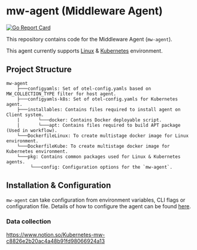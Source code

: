 # mw-agent (Middleware Agent)
[![Go Report Card](https://goreportcard.com/badge/github.com/middleware-labs/mw-agent)](https://goreportcard.com/report/github.com/middleware-labs/mw-agent)

This repository contains code for the Middleware Agent (`mw-agent`). 

This agent currently supports [Linux](cmd/host-agent/)  & [Kubernetes](cmd/kube-agent/) environment.

## Project Structure
```text
mw-agent
    ├───configyamls: Set of otel-config.yamls based on MW_COLLECTION_TYPE filter for host agent.
    ├───configyamls-k8s: Set of otel-config.yamls for Kubernetes agent.
    ├───installables: Contains files required to install agent on Client system.
    |       └───docker: Contains Docker deployable script.
    |       └───apt: Contains files required to build APT package (Used in workflow).
    └───DockerfileLinux: To create multistage docker image for Linux environment.
    └───DockerfileKube: To create multistage docker image for Kubernetes environment.
    └───pkg: Contains common packages used for Linux & Kubernetes agents.
         └───config: Configuration options for the `mw-agent`.
```

## Installation & Configuration

`mw-agent` can take configuration from environment variables, CLI flags or configuration file. Details of how to configure the agent can be found [here](docs).


### Data collection
https://www.notion.so/Kubernetes-mw-c8826e2b20ac4a48b91fd98066924a13
